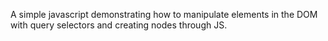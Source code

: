 A simple javascript demonstrating how to manipulate elements in the DOM with query selectors and creating nodes through JS.
